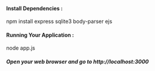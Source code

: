 <h4>Install Dependencies  :  </h4>
npm install express sqlite3 body-parser ejs

<h4>Running Your Application   : </h4>
node app.js

<h5>Open your web browser and go to http://localhost:3000</h5>
